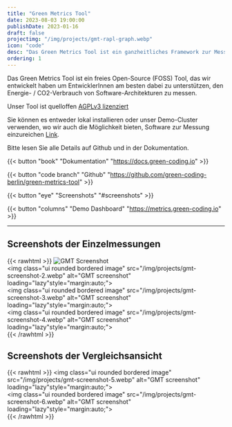 ```yaml
---
title: "Green Metrics Tool"
date: 2023-08-03 19:00:00
publishDate: 2023-01-16
draft: false
projectimg: "/img/projects/gmt-rapl-graph.webp"
icon: "code"
desc: "Das Green Metrics Tool ist ein ganzheitliches Framework zur Messung des Energie- / CO2-Verbrauchs Ihrer Anwendung."
ordering: 1
---
```


Das Green Metrics Tool ist ein freies Open-Source (FOSS) Tool, das wir entwickelt haben um EntwicklerInnen am besten dabei zu unterstützen, den Energie- / CO2-Verbrauch von Software-Architekturen zu messen.

Unser Tool ist quelloffen [AGPLv3 lizenziert](https://github.com/green-coding-berlin/green-metrics-tool/blob/main/LICENSE)

Sie können es entweder lokal installieren oder unser Demo-Cluster verwenden, wo wir auch die Möglichkeit bieten, Software zur Messung einzureichen [Link](https://metrics.green-coding.io/request.html).

Bitte lesen Sie alle Details auf Github und in der Dokumentation.

{{< button "book" "Dokumentation" "https://docs.green-coding.io" >}}

{{< button "code branch" "Github" "https://github.com/green-coding-berlin/green-metrics-tool" >}}

{{< button "eye" "Screenshots" "#screenshots" >}}

{{< button "columns" "Demo Dashboard" "https://metrics.green-coding.io" >}}

---

## Screenshots der Einzelmessungen

{{< rawhtml >}}
<img id="screenshots" class="ui rounded bordered image" src="/img/projects/gmt-screenshot-1.webp" alt="GMT Screenshot" loading="lazy" style="margin:auto;">
<br>
<img class="ui rounded bordered image" src="/img/projects/gmt-screenshot-2.webp" alt="GMT screenshot" loading="lazy"style="margin:auto;">
<br>
<img class="ui rounded bordered image" src="/img/projects/gmt-screenshot-3.webp" alt="GMT screenshot" loading="lazy"style="margin:auto;">
<br>
<img class="ui rounded bordered image" src="/img/projects/gmt-screenshot-4.webp" alt="GMT screenshot" loading="lazy"style="margin:auto;">
<br>
{{< /rawhtml >}}

## Screenshots der Vergleichsansicht
{{< rawhtml >}}
<img class="ui rounded bordered image" src="/img/projects/gmt-screenshot-5.webp" alt="GMT screenshot" loading="lazy"style="margin:auto;">
<br>
<img class="ui rounded bordered image" src="/img/projects/gmt-screenshot-6.webp" alt="GMT screenshot" loading="lazy"style="margin:auto;">
<br>
{{< /rawhtml >}}
